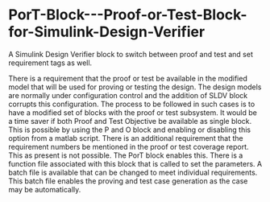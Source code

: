 # PorT-Block---Proof-or-Test-Block-for-Simulink-Design-Verifier
A Simulink Design Verifier block to switch between proof and test and set requirement tags as well.

There is a requirement that the proof or test be available in the modified model that will be used for proving or testing the design. The design models are normally under configuration control and the addition of SLDV block corrupts this configuration. The process to be followed in such cases is to have a modified set of blocks with the proof or test subsystem. It would be a time saver if both Proof and Test Objective be available as single block. This is possible by using the P and O block and enabling or disabling this option from a matlab script. There is an additional requirement that the requirement numbers be mentioned in the proof or test coverage report. This as present is not possible. The PorT block enables this.
There is a function file associated with this block that is called to set the parameters. A batch file is available that can be changed to meet individual requirements. This batch file enables the proving and test case generation as the case may be automatically.
